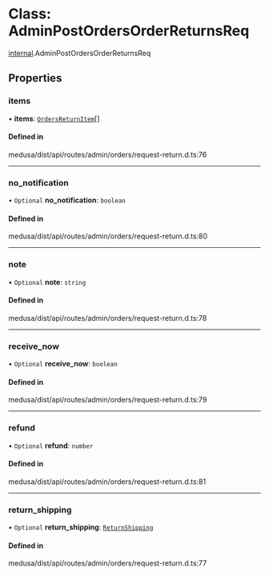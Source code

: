 # Class: AdminPostOrdersOrderReturnsReq

[internal](../modules/internal-12.md).AdminPostOrdersOrderReturnsReq

## Properties

### items

• **items**: [`OrdersReturnItem`](internal-12.OrdersReturnItem.md)[]

#### Defined in

medusa/dist/api/routes/admin/orders/request-return.d.ts:76

___

### no\_notification

• `Optional` **no\_notification**: `boolean`

#### Defined in

medusa/dist/api/routes/admin/orders/request-return.d.ts:80

___

### note

• `Optional` **note**: `string`

#### Defined in

medusa/dist/api/routes/admin/orders/request-return.d.ts:78

___

### receive\_now

• `Optional` **receive\_now**: `boolean`

#### Defined in

medusa/dist/api/routes/admin/orders/request-return.d.ts:79

___

### refund

• `Optional` **refund**: `number`

#### Defined in

medusa/dist/api/routes/admin/orders/request-return.d.ts:81

___

### return\_shipping

• `Optional` **return\_shipping**: [`ReturnShipping`](internal-12.ReturnShipping.md)

#### Defined in

medusa/dist/api/routes/admin/orders/request-return.d.ts:77
